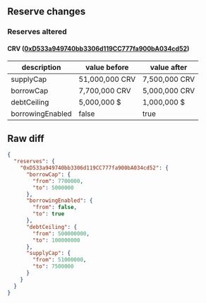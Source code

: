 ## Reserve changes

### Reserves altered

#### CRV ([0xD533a949740bb3306d119CC777fa900bA034cd52](https://etherscan.io/address/0xD533a949740bb3306d119CC777fa900bA034cd52))

| description | value before | value after |
| --- | --- | --- |
| supplyCap | 51,000,000 CRV | 7,500,000 CRV |
| borrowCap | 7,700,000 CRV | 5,000,000 CRV |
| debtCeiling | 5,000,000 $ | 1,000,000 $ |
| borrowingEnabled | false | true |


## Raw diff

```json
{
  "reserves": {
    "0xD533a949740bb3306d119CC777fa900bA034cd52": {
      "borrowCap": {
        "from": 7700000,
        "to": 5000000
      },
      "borrowingEnabled": {
        "from": false,
        "to": true
      },
      "debtCeiling": {
        "from": 500000000,
        "to": 100000000
      },
      "supplyCap": {
        "from": 51000000,
        "to": 7500000
      }
    }
  }
}
```